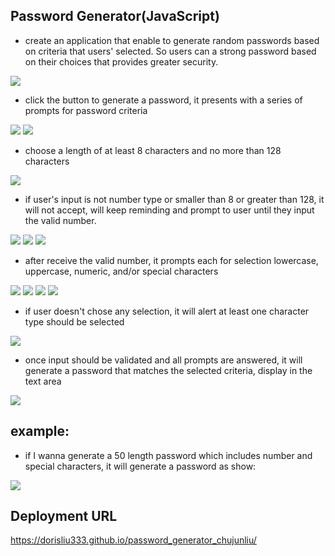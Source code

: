 ## Password Generator(JavaScript)

* create an application that enable to generate random passwords based on criteria that users' selected. So users can a strong password based on their choices that provides greater security.
<img src="./image/readme00.jpg">

* click the button to generate a password, it presents with a series of prompts for password criteria
<img src="./image/readme01.jpg">
<img src="./image/readme02.jpg">

* choose a length of at least 8 characters and no more than 128 characters
<img src="./image/readme8-128.jpg">

* if user's input is not number type or smaller than 8 or greater than 128, it will not accept,
will keep reminding and prompt to user until they input the valid number.
<img src="./image/readme03.jpg">
<img src="./image/readme04.jpg">
<img src="./image/readme05.jpg">

* after receive the valid number, it prompts each for selection lowercase, uppercase, numeric, and/or special characters
<img src="./image/readme06.jpg">
<img src="./image/readme07.jpg">
<img src="./image/readme08.jpg">
<img src="./image/readme09.jpg">

* if user doesn't chose any selection, it will alert at least one character type should be selected
<img src="./image/readme10.jpg"> 

* once input should be validated and all prompts are answered, it will generate a password that matches the selected criteria, display in the text area
<img src="./image/readme11.jpg"> 

## example:
* if I wanna generate a 50 length password which includes number and special characters, it will generate a password as show:
<img src="./image/readme12.jpg">   

## Deployment URL
https://dorisliu333.github.io/password_generator_chujunliu/
```